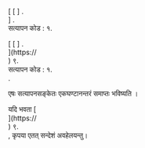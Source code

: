 [ [ ] .<br host>] .<br action>सत्यापन कोड : १.<br code>

[ [ ] .<br host>](https://<br host>) ९.<br action>सत्यापन कोड : १.<br code>.

एषः सत्यापनसङ्केतः एकघण्टानन्तरं समाप्तः भविष्यति ।

यदि भवता [<br host>](https://<br host>) ९.<br action>, कृपया एतत् सन्देशं अवहेलयन्तु।
